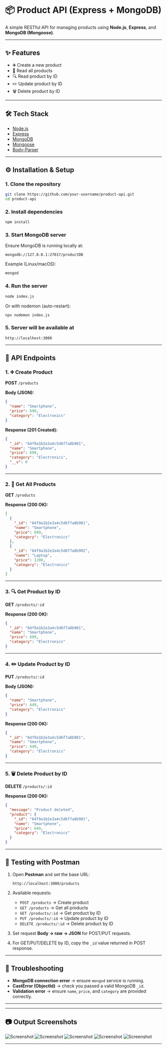 # 📦 Product API (Express + MongoDB)

A simple RESTful API for managing products using **Node.js**, **Express**, and **MongoDB (Mongoose)**.

---

## ✨ Features
- ➕ Create a new product  
- 📖 Read all products  
- 🔍 Read product by ID  
- ✏️ Update product by ID  
- 🗑️ Delete product by ID  

---

## 🛠 Tech Stack
- [Node.js](https://nodejs.org/)  
- [Express](https://expressjs.com/)  
- [MongoDB](https://www.mongodb.com/)  
- [Mongoose](https://mongoosejs.com/)  
- [Body-Parser](https://www.npmjs.com/package/body-parser)  

---

## ⚙️ Installation & Setup

### 1. Clone the repository
```bash
git clone https://github.com/your-username/product-api.git
cd product-api
```

### 2. Install dependencies
```bash
npm install
```

### 3. Start MongoDB server
Ensure MongoDB is running locally at:
```
mongodb://127.0.0.1:27017/productDB
```

Example (Linux/macOS):
```bash
mongod
```

### 4. Run the server
```bash
node index.js
```

Or with nodemon (auto-restart):
```bash
npx nodemon index.js
```

### 5. Server will be available at
```
http://localhost:3000
```

---

## 📌 API Endpoints

### 1. ➕ Create Product
**POST** `/products`

**Body (JSON):**
```json
{
  "name": "Smartphone",
  "price": 699,
  "category": "Electronics"
}
```

**Response (201 Created):**
```json
{
  "_id": "64f9a1b2e3a4c5d6f7a8b901",
  "name": "Smartphone",
  "price": 699,
  "category": "Electronics",
  "__v": 0
}
```

---

### 2. 📖 Get All Products
**GET** `/products`

**Response (200 OK):**
```json
[
  {
    "_id": "64f9a1b2e3a4c5d6f7a8b901",
    "name": "Smartphone",
    "price": 699,
    "category": "Electronics"
  },
  {
    "_id": "64f9a1b2e3a4c5d6f7a8b902",
    "name": "Laptop",
    "price": 1200,
    "category": "Electronics"
  }
]
```

---

### 3. 🔍 Get Product by ID
**GET** `/products/:id`

**Response (200 OK):**
```json
{
  "_id": "64f9a1b2e3a4c5d6f7a8b901",
  "name": "Smartphone",
  "price": 699,
  "category": "Electronics"
}
```

---

### 4. ✏️ Update Product by ID
**PUT** `/products/:id`

**Body (JSON):**
```json
{
  "name": "Smartphone",
  "price": 649,
  "category": "Electronics"
}
```

**Response (200 OK):**
```json
{
  "_id": "64f9a1b2e3a4c5d6f7a8b901",
  "name": "Smartphone",
  "price": 649,
  "category": "Electronics"
}
```

---

### 5. 🗑️ Delete Product by ID
**DELETE** `/products/:id`

**Response (200 OK):**
```json
{
  "message": "Product deleted",
  "product": {
    "_id": "64f9a1b2e3a4c5d6f7a8b901",
    "name": "Smartphone",
    "price": 649,
    "category": "Electronics"
  }
}
```

---

## 🧪 Testing with Postman

1. Open **Postman** and set the base URL:  
   ```
   http://localhost:3000/products
   ```

2. Available requests:
   - `POST /products` → Create product  
   - `GET /products` → Get all products  
   - `GET /products/:id` → Get product by ID  
   - `PUT /products/:id` → Update product by ID  
   - `DELETE /products/:id` → Delete product by ID  

3. Set request **Body → raw → JSON** for POST/PUT requests.  
4. For GET/PUT/DELETE by ID, copy the `_id` value returned in POST response.  

---

## 🧰 Troubleshooting
- **MongoDB connection error** → ensure `mongod` service is running.  
- **CastError (ObjectId)** → check you passed a valid MongoDB `_id`.  
- **Validation error** → ensure `name`, `price`, and `category` are provided correctly.  

---

---

## 📷 Output Screenshots

![Screenshot](/OUTPUT/Screenshot%202025-10-05%20220044.png)
![Screenshot](/OUTPUT/Screenshot%202025-10-05%20220115.png)
![Screenshot](/OUTPUT/Screenshot%202025-10-05%20220225.png)
![Screenshot](/OUTPUT/Screenshot%202025-10-05%20220301.png)
![Screenshot](/OUTPUT/Screenshot%202025-10-05%20220345.png)

---


